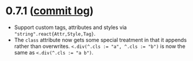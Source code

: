 # 0.7.1 ([commit log](https://github.com/japgolly/scalajs-react/compare/v0.7.0...v0.7.1))

* Support custom tags, attributes and styles via `"string".react{Attr,Style,Tag}`.
* The `class` attribute now gets some special treatment in that it appends rather than overwrites.
  `<.div(^.cls := "a", ^.cls := "b")` is now the same as `<.div(^.cls := "a b")`.
